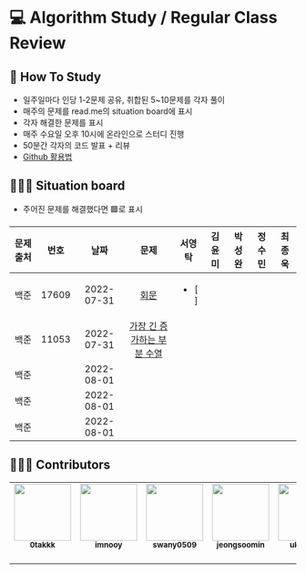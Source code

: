 # 💻 Algorithm Study / Regular Class Review

## 📄 How To Study
- 일주일마다 인당 1-2문제 공유, 취합된 5~10문제를 각자 풀이
- 매주의 문제를 read.me의 situation board에 표시
- 각자 해결한 문제를 표시
- 매주 수요일 오후 10시에 온라인으로 스터디 진행
- 50분간 각자의 코드 발표 + 리뷰
- [Github 활용법](./docs)

## 🧑🏽‍💻 Situation board
- 주어진 문제를 해결했다면 🟩로 표시

| 문제 출처| 번호     | 날짜     | 문제      | 서영탁  | 김윤미  | 박성완  | 정수민  | 최종욱  |  
| :---------: | :---------: | :---------: | :---------: | :--------: | :--------: | :--------: | :--------: | :--------: |  
| 백준     | 17609    |2022-07-31|[회문](https://www.acmicpc.net/problem/17609) |<ul><li>[ ]</li></ul>|||||  
| 백준     | 11053     |2022-07-31|[가장 긴 증가하는 부분 수열](https://www.acmicpc.net/problem/11053) ||||||  
| 백준     |      |2022-08-01| ||||||  
| 백준     |      |2022-08-01| ||||||  
| 백준     |      |2022-08-01| ||||||  



## 🙋🏻‍♂️ Contributors

<table>
  <tr>
    <td align="center"><a href="https://github.com/0takkk"><img src="https://avatars.githubusercontent.com/u/89503136?s=400&v=4" width="100px;" alt=""/><br /><sub><b>0takkk</b><br></sub></a><br /></td>
    <td align="center"><a href="https://github.com/imnooy"><img src="https://avatars.githubusercontent.com/u/75800620?v=4" width="100px;" alt=""/><br /><sub><b>imnooy</b><br></sub></a><br /></td>
    <td align="center"><a href="https://github.com/swany0509"><img src="https://avatars.githubusercontent.com/u/80639522?v=4" width="100px;" alt=""/><br /><sub><b>swany0509</b><br></sub></a><br /></td>
    <td align="center"><a href="https://github.com/jeongsoomin"><img src="https://avatars.githubusercontent.com/u/72005627?v=4" width="100px;" alt=""/><br /><sub><b>jeongsoomin</b><br></sub></a><br /></td>
    <td align="center"><a href="https://github.com/ukknown"><img src="https://avatars.githubusercontent.com/u/87683992?v=4" width="100px;" alt=""/><br /><sub><b>ukknown</b><br></sub></a><br /></td>
  </tr>
</table>
